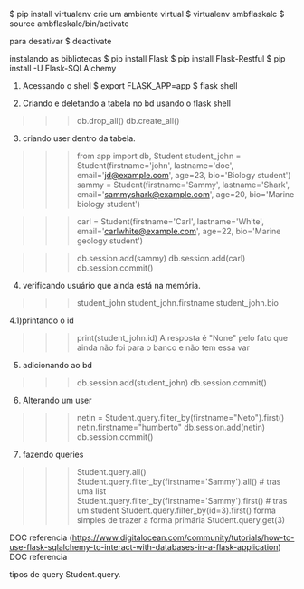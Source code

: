 $ pip install virtualenv
crie um ambiente virtual
$ virtualenv ambflaskalc
$ source ambflaskalc/bin/activate

para desativar
$ deactivate

instalando as bibliotecas
$ pip install Flask
$ pip install Flask-Restful
$ pip install -U Flask-SQLAlchemy

1) Acessando o shell
$ export FLASK_APP=app
$ flask shell

2) Criando e deletando a tabela no bd usando o flask shell

>>> db.drop_all()
>>> db.create_all()

3) criando user dentro da tabela.
>>> from app import db, Student
>>> student_john = Student(firstname='john', lastname='doe',
                       email='jd@example.com', age=23,
                       bio='Biology student')
>>> sammy = Student(firstname='Sammy',
               lastname='Shark',
               email='sammyshark@example.com',
               age=20,
               bio='Marine biology student')

>>> carl = Student(firstname='Carl',
               lastname='White',
               email='carlwhite@example.com',
               age=22,
               bio='Marine geology student')

>>> db.session.add(sammy)
>>> db.session.add(carl)
>>> db.session.commit()

4) verificando usuário que ainda está na memória.
>>> student_john
>>> student_john.firstname
>>> student_john.bio

4.1)printando o id
>>> print(student_john.id)
A resposta é "None" pelo fato que ainda não foi para o banco e não tem essa var

5) adicionando ao bd
>>> db.session.add(student_john)
>>> db.session.commit()

6) Alterando um user
>>> netin = Student.query.filter_by(firstname="Neto").first()
>>> netin.firstname="humberto"
>>> db.session.add(netin)
>>> db.session.commit()

7) fazendo queries

>>> Student.query.all()
>>> Student.query.filter_by(firstname='Sammy').all() # tras uma list
>>> Student.query.filter_by(firstname='Sammy').first() # tras um student
>>> Student.query.filter_by(id=3).first()
forma simples de trazer a forma primária
>>> Student.query.get(3)

DOC referencia (https://www.digitalocean.com/community/tutorials/how-to-use-flask-sqlalchemy-to-interact-with-databases-in-a-flask-application)
DOC referencia 

tipos de query
Student.query.<tab>
